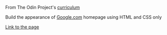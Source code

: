 From The Odin Project's [curriculum](http://www.theodinproject.com/courses/web-development-101/lessons/html-css)

Build the appearance of [Google.com](http://www.google.com/) homepage using HTML and CSS only

[Link to the page](http://kirosc.github.io/google-homepage)
